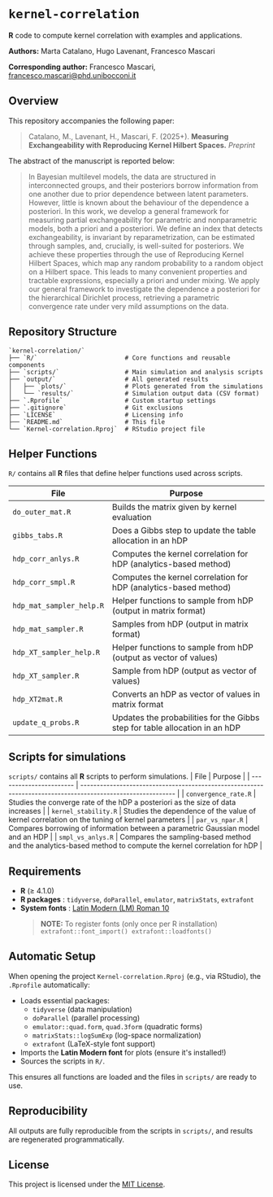 # `kernel-correlation`

**R** code to compute kernel correlation with examples and applications.

**Authors:** Marta Catalano, Hugo Lavenant, Francesco Mascari

**Corresponding author:** Francesco Mascari, [francesco.mascari@phd.unibocconi.it](mailto:francesco.mascari@phd.unibocconi.it)


## Overview

This repository accompanies the following paper:
> Catalano, M., Lavenant, H., Mascari, F. (2025+). **Measuring Exchangeability with Reproducing Kernel Hilbert Spaces.** *Preprint*

The abstract of the manuscript is reported below:
> In Bayesian multilevel models, the data are structured in interconnected groups, and their posteriors borrow information from one another due to prior dependence between latent parameters. However, little is known about the behaviour of the dependence a posteriori. In this work, we develop a general framework for measuring partial exchangeability for parametric and nonparametric models, both a priori and a posteriori. We define an index that detects exchangeability, is invariant by reparametrization, can be estimated through samples, and, crucially, is well-suited for posteriors. We achieve these properties through the use of Reproducing Kernel Hilbert Spaces, which map any random probability to a random object on a Hilbert space. This leads to many convenient properties and tractable expressions, especially a priori and under mixing. We apply our general framework to investigate the dependence a posteriori for the hierarchical Dirichlet process, retrieving a parametric convergence rate under very mild assumptions on the data.


## Repository Structure

```text
`kernel-correlation/`
├── `R/`                        # Core functions and reusable components
├── `scripts/`                  # Main simulation and analysis scripts
├── `output/`                   # All generated results
│   ├── `plots/`                # Plots generated from the simulations
│   └── `results/`              # Simulation output data (CSV format)
├── `.Rprofile`                 # Custom startup settings
├── `.gitignore`                # Git exclusions
├── `LICENSE`                   # Licensing info
├── `README.md`                 # This file
└── `Kernel-correlation.Rproj`  # RStudio project file
```

## Helper Functions

`R/` contains all **R** files that define helper functions used across scripts.

| File                      | Purpose                                                                     |
| ------------------------- | --------------------------------------------------------------------------- |
| `do_outer_mat.R`          | Builds the matrix given by kernel evaluation                                |
| `gibbs_tabs.R`            | Does a Gibbs step to update the table allocation in an hDP                  |
| `hdp_corr_anlys.R`        | Computes the kernel correlation for hDP (analytics-based method)            |
| `hdp_corr_smpl.R`         | Computes the kernel correlation for hDP (analytics-based method)            |
| `hdp_mat_sampler_help.R`  | Helper functions to sample from hDP (output in matrix format)               |
| `hdp_mat_sampler.R`       | Samples from hDP (output in matrix format)                                  |
| `hdp_XT_sampler_help.R`   | Helper functions to sample from hDP (output as vector of values)            |
| `hdp_XT_sampler.R`        | Sample from hDP (output as vector of values)                                |
| `hdp_XT2mat.R`            | Converts an hDP as vector of values in matrix format                        |
| `update_q_probs.R`        | Updates the probabilities for the Gibbs step for table allocation in an hDP |


## Scripts for simulations

`scripts/` contains all **R** scripts to perform simulations.
| File                    | Purpose                                                                                                     |
| ----------------------- | ----------------------------------------------------------------------------------------------------------- |
| `convergence_rate.R`    | Studies the converge rate of the hDP a posteriori as the size of data increases                             |
| `kernel_stability.R`    | Studies the dependence of the value of kernel correlation on the tuning of kernel parameters                |
| `par_vs_npar.R`         | Compares borrowing of information between a parametric Gaussian model and an HDP                            |
| `smpl_vs_anlys.R`       | Compares the sampling-based method and the analytics-based method to compute the kernel correlation for hDP |


## Requirements

- **R** (≥ 4.1.0)
- **R packages** : `tidyverse`, `doParallel`, `emulator`, `matrixStats`, `extrafont`
- **System fonts** : [Latin Modern (LM) Roman 10](https://www.ctan.org/tex-archive/fonts/lm)
    > **NOTE:** To register fonts (only once per R installation)
                ```
                extrafont::font_import()
                extrafont::loadfonts()
                ```


##  Automatic Setup

When opening the project `Kernel-correlation.Rproj` (e.g., via RStudio), the `.Rprofile` automatically:

- Loads essential packages:
  - `tidyverse` (data manipulation)
  - `doParallel` (parallel processing)
  - `emulator::quad.form`, `quad.3form` (quadratic forms)
  - `matrixStats::logSumExp` (log-space normalization)
  - `extrafont` (LaTeX-style font support)
- Imports the **Latin Modern font** for plots (ensure it's installed!)
- Sources the scripts in `R/`.

This ensures all functions are loaded and the files in `scripts/` are ready to use.


## Reproducibility

All outputs are fully reproducible from the scripts in `scripts/`, and results are regenerated programmatically.


## License

This project is licensed under the [MIT License](LICENSE).